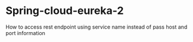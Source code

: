 # Spring-cloud-eureka-2
How to access rest endpoint using service name instead of pass host and port information
